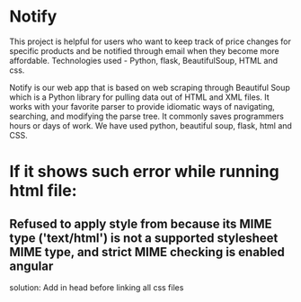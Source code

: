 # Notify
This project is helpful for users who want to keep track of price changes for specific products and be notified through email when they become more affordable.
Technologies used - Python, flask, BeautifulSoup, HTML and css.

Notify is our web app that is based on web scraping through Beautiful Soup which is a Python library for pulling data out of HTML and XML files. It works with your favorite parser to provide idiomatic ways of navigating, searching, and modifying the parse tree. It commonly saves programmers hours or days of work.
We have used python, beautiful soup, flask, html and CSS.

# If it shows such error while running html file: 
## Refused to apply style from <URL> because its MIME type ('text/html') is not a supported stylesheet MIME type, and strict MIME checking is enabled angular

solution: Add <base href="/">  in head before linking all css files


 
